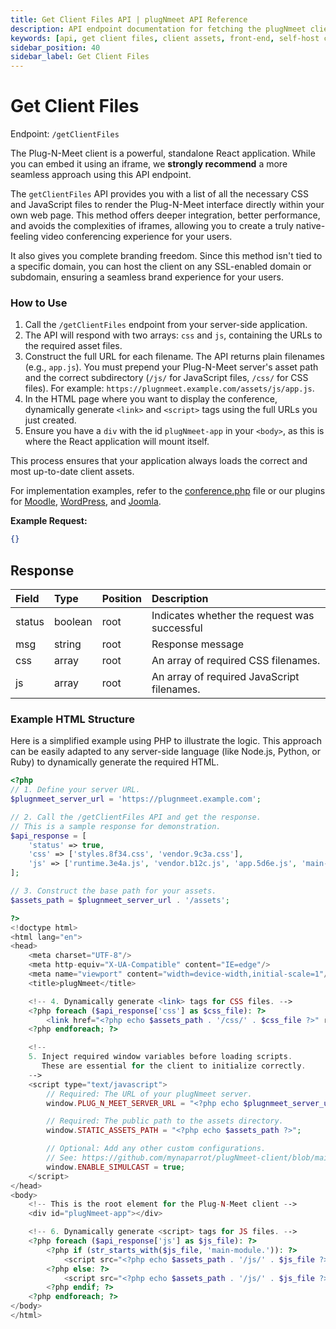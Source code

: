 ```yaml
---
title: Get Client Files API | plugNmeet API Reference
description: API endpoint documentation for fetching the plugNmeet client-side application files. This allows for self-hosting the front-end assets.
keywords: [api, get client files, client assets, front-end, self-host client, sdk, endpoint]
sidebar_position: 40
sidebar_label: Get Client Files
---
```


# Get Client Files

Endpoint: `/getClientFiles`

The Plug-N-Meet client is a powerful, standalone React application. While you can embed it using an iframe, we **strongly recommend** a more seamless approach using this API endpoint.

The `getClientFiles` API provides you with a list of all the necessary CSS and JavaScript files to render the Plug-N-Meet interface directly within your own web page. This method offers deeper integration, better performance, and avoids the complexities of iframes, allowing you to create a truly native-feeling video conferencing experience for your users.

It also gives you complete branding freedom. Since this method isn't tied to a specific domain, you can host the client on any SSL-enabled domain or subdomain, ensuring a seamless brand experience for your users.

### How to Use

1.  Call the `/getClientFiles` endpoint from your server-side application.
2.  The API will respond with two arrays: `css` and `js`, containing the URLs to the required asset files.
3.  Construct the full URL for each filename. The API returns plain filenames (e.g., `app.js`). You must prepend your Plug-N-Meet server's asset path and the correct subdirectory (`/js/` for JavaScript files, `/css/` for CSS files). For example: `https://plugnmeet.example.com/assets/js/app.js`.
4.  In the HTML page where you want to display the conference, dynamically generate `<link>` and `<script>` tags using the full URLs you just created.
5.  Ensure you have a `div` with the id `plugNmeet-app` in your `<body>`, as this is where the React application will mount itself.

This process ensures that your application always loads the correct and most up-to-date client assets.

For implementation examples, refer to the [conference.php](https://github.com/mynaparrot/plugNmeet-sdk-php/blob/main/examples/conference.php) file or our plugins for [Moodle](https://github.com/mynaparrot/moodle-mod_plugnmeet/blob/main/conference.php), [WordPress](https://github.com/mynaparrot/plugNmeet-WordPress/blob/main/plugnmeet/public/partials/plugnmeet-public-display-client.php), and [Joomla](https://github.com/mynaparrot/plugNmeet-Joomla/blob/main/components/com_plugnmeet/tmpl/room/conference.php).


**Example Request:**

```json
{}
```

## Response

| Field  | Type    | Position | Description                                 |
| :----- | :------ | :------- | :------------------------------------------ |
| status | boolean | root     | Indicates whether the request was successful |
| msg    | string  | root     | Response message                            |
| css    | array   | root     | An array of required CSS filenames.         |
| js     | array   | root     | An array of required JavaScript filenames.  |

### Example HTML Structure

Here is a simplified example using PHP to illustrate the logic. This approach can be easily adapted to any server-side language (like Node.js, Python, or Ruby) to dynamically generate the required HTML.

```php
<?php
// 1. Define your server URL.
$plugnmeet_server_url = 'https://plugnmeet.example.com';

// 2. Call the /getClientFiles API and get the response.
// This is a sample response for demonstration.
$api_response = [
    'status' => true,
    'css' => ['styles.8f34.css', 'vendor.9c3a.css'],
    'js' => ['runtime.3e4a.js', 'vendor.b12c.js', 'app.5d6e.js', 'main-module.a4f1.js'],
];

// 3. Construct the base path for your assets.
$assets_path = $plugnmeet_server_url . '/assets';

?>
<!doctype html>
<html lang="en">
<head>
    <meta charset="UTF-8"/>
    <meta http-equiv="X-UA-Compatible" content="IE=edge"/>
    <meta name="viewport" content="width=device-width,initial-scale=1"/>
    <title>plugNmeet</title>

    <!-- 4. Dynamically generate <link> tags for CSS files. -->
    <?php foreach ($api_response['css'] as $css_file): ?>
        <link href="<?php echo $assets_path . '/css/' . $css_file ?>" rel="stylesheet" />
    <?php endforeach; ?>

    <!--
    5. Inject required window variables before loading scripts.
       These are essential for the client to initialize correctly.
    -->
    <script type="text/javascript">
        // Required: The URL of your plugNmeet server.
        window.PLUG_N_MEET_SERVER_URL = "<?php echo $plugnmeet_server_url ?>";

        // Required: The public path to the assets directory.
        window.STATIC_ASSETS_PATH = "<?php echo $assets_path ?>";

        // Optional: Add any other custom configurations.
        // See: https://github.com/mynaparrot/plugNmeet-client/blob/main/src/assets/config_sample.js
        window.ENABLE_SIMULCAST = true;
    </script>
</head>
<body>
    <!-- This is the root element for the Plug-N-Meet client -->
    <div id="plugNmeet-app"></div>

    <!-- 6. Dynamically generate <script> tags for JS files. -->
    <?php foreach ($api_response['js'] as $js_file): ?>
        <?php if (str_starts_with($js_file, 'main-module.')): ?>
            <script src="<?php echo $assets_path . '/js/' . $js_file ?>" type="module"></script>
        <?php else: ?>
            <script src="<?php echo $assets_path . '/js/' . $js_file ?>" defer="defer"></script>
        <?php endif; ?>
    <?php endforeach; ?>
</body>
</html>
```
